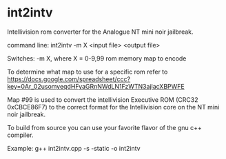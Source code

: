 # int2intv
Intellivision rom converter for the Analogue NT mini noir jailbreak.

command line: int2intv -m X \<input file\> \<output file\>

  Switches: -m X, where X = 0-9,99 rom memory map to encode

To determine what map to use for a specific rom refer to https://docs.google.com/spreadsheet/ccc?key=0Ar_02usomyeqdHFyaGRnNWdLN1FzWTN3ajlacXBPWFE

Map #99 is used to convert the intellivision Executive ROM (CRC32 0xCBCE86F7) to the correct format for the Intellivision core on the NT mini noir jailbreak.

To build from source you can use your favorite flavor of the gnu c++ compiler.

Example:  g++ int2intv.cpp -s -static -o int2intv
